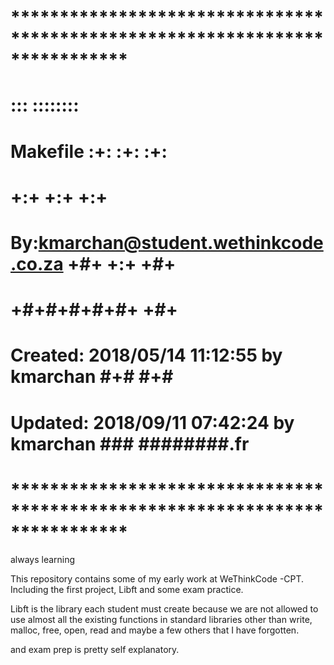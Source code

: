 # **************************************************************************** #
#                                                                              #
#                                                         :::      ::::::::    #
#    Makefile                                           :+:      :+:    :+:    #
#                                                     +:+ +:+         +:+      #
#    By:<kmarchan@student.wethinkcode.co.za>        +#+  +:+       +#+         #
#                                                 +#+#+#+#+#+   +#+            #
#    Created: 2018/05/14 11:12:55 by kmarchan          #+#    #+#              #
#    Updated: 2018/09/11 07:42:24 by kmarchan         ###   ########.fr        #
#                                                                              #
# **************************************************************************** #
always learning

This repository contains some of my early work at WeThinkCode -CPT. 
Including the first project, Libft and some exam practice. 

Libft is the library each student must create because we are not allowed to use almost all the existing functions in standard libraries
other than write, malloc, free, open, read and maybe a few others that I have forgotten. 

and exam prep is pretty self explanatory. 
